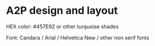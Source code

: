# A2P design and layout

HEX color: #457E92 or other turquoise shades

Font: Candara / Arial / Helvetica New / other non serif fonts

